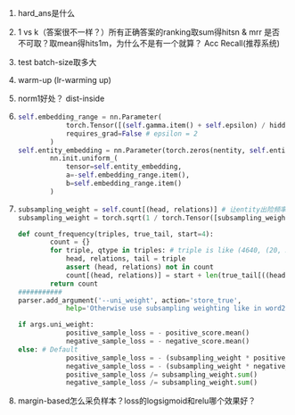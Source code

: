 1. hard_ans是什么

2. 1 vs k（答案很不一样？）所有正确答案的ranking取sum得hitsn & mrr 是否不可取？取mean得hits1m，为什么不是有一个就算？ Acc Recall(推荐系统)

3. test batch-size取多大

4. warm-up (lr-warming up)

5. norm1好处？ dist-inside

6. ```python
   self.embedding_range = nn.Parameter(
               torch.Tensor([(self.gamma.item() + self.epsilon) / hidden_dim]), 
               requires_grad=False # epsilon = 2
           )
   self.entity_embedding = nn.Parameter(torch.zeros(nentity, self.entity_dim))
           nn.init.uniform_(
               tensor=self.entity_embedding, 
               a=-self.embedding_range.item(), 
               b=self.embedding_range.item()
           )
   ```

7. ```python
   subsampling_weight = self.count[(head, relations)] # 让entity出险频率低也能学得较好
   subsampling_weight = torch.sqrt(1 / torch.Tensor([subsampling_weight])) #1*1 tensor
   
   def count_frequency(triples, true_tail, start=4):
           count = {}
           for triple, qtype in triples: # triple is like (4640, (20, 326, 167), 0)
               head, relations, tail = triple
               assert (head, relations) not in count
               count[(head, relations)] = start + len(true_tail[((head, relations),)])
           return count
   ###########
   parser.add_argument('--uni_weight', action='store_true', 
   ​            help='Otherwise use subsampling weighting like in word2vec')
   
   if args.uni_weight:
               positive_sample_loss = - positive_score.mean()
               negative_sample_loss = - negative_score.mean()
   else: # Default
               positive_sample_loss = - (subsampling_weight * positive_score).sum()
               negative_sample_loss = - (subsampling_weight * negative_score).sum()
               positive_sample_loss /= subsampling_weight.sum()
               negative_sample_loss /= subsampling_weight.sum()
   ```

8. margin-based怎么采负样本？loss的logsigmoid和relu哪个效果好？